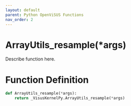 ```yaml
---
layout: default
parent: Python OpenViSUS Functions
nav_order: 2
---
```


# ArrayUtils_resample(*args)

Describe function here.

# Function Definition

```python
def ArrayUtils_resample(*args):
    return _VisusKernelPy.ArrayUtils_resample(*args)
```